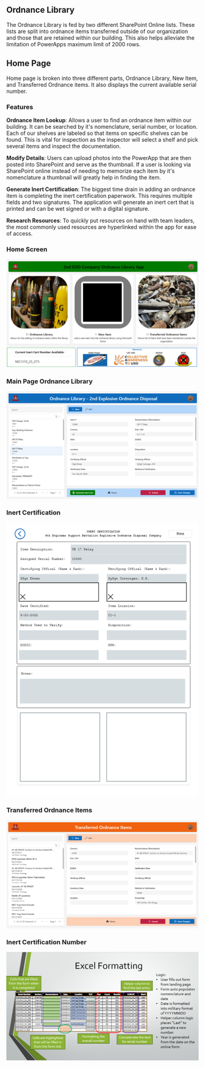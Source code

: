 ## Ordnance Library
The Ordnance Library is fed by two different SharePoint Online lists. These lists are split into ordnance items transferred outside of our organization and those that are retained within our building. This also helps alleviate the limitation of PowerApps maximum limit of 2000 rows.

## Home Page
Home page is broken into three different parts, Ordnance Library, New Item, and Transferred Ordnance items. It also displays the current available serial number.

### Features
**Ordnance Item Lookup**: Allows a user to find an ordnance item within our building. It can be searched by it's nomenclature, serial number, or location. Each of our shelves are labeled so that items on specific shelves can be found. This is vital for inspection as the inspector will select a shelf and pick several items and inspect the documentation.

**Modify Details**: Users can upload photos into the PowerApp that are then posted into SharePoint and serve as the thumbnail. If a user is looking via SharePoint online instead of needing to memorize each item by it's nomenclature a thumbnail will greatly help in finding the item.

**Generate Inert Certification**: The biggest time drain in adding an ordnance item is completing the inert certification paperwork. This requires multiple fields and two signatures. The application will generate an inert cert that is printed and can be wet signed or with a digital signature.

**Research Resources**: To quickly put resources on hand with team leaders, the most commonly used resources are hyperlinked within the app for ease of access.

### Home Screen
![Ordnance_Library_PowerApp/Power Apps Homescreen.png](https://github.com/AdamClem/PowerApps/blob/main/Ordnance_Library_PowerApp/Power%20Apps%20Homescreen.png)

### Main Page Ordnance Library
![Ordnance Library PowerApp/Library Main Page - Updated.png](https://github.com/AdamClem/PowerApps/blob/main/Ordnance_Library_PowerApp/Library%20Main%20Page%20-%20Updated.png)

### Inert Certification
![Ordnance Library PowerApp/Library Inert Cert - Updated.png](https://github.com/AdamClem/PowerApps/blob/main/Ordnance_Library_PowerApp/Library%20Inert%20Cert%20-%20Updated.png)

### Transferred Ordnance Items
![Ordnance Library PowerApp/Tx Ord Items - Updated.png](https://github.com/AdamClem/PowerApps/blob/main/Ordnance_Library_PowerApp/Tx%20Ord%20Items%20-%20Updated.png)

### Inert Certification Number
![Ordnance Library PowerApp/Inert_Number.png](https://github.com/AdamClem/PowerApps/blob/main/Ordnance_Library_PowerApp/Inert_Number.png)

